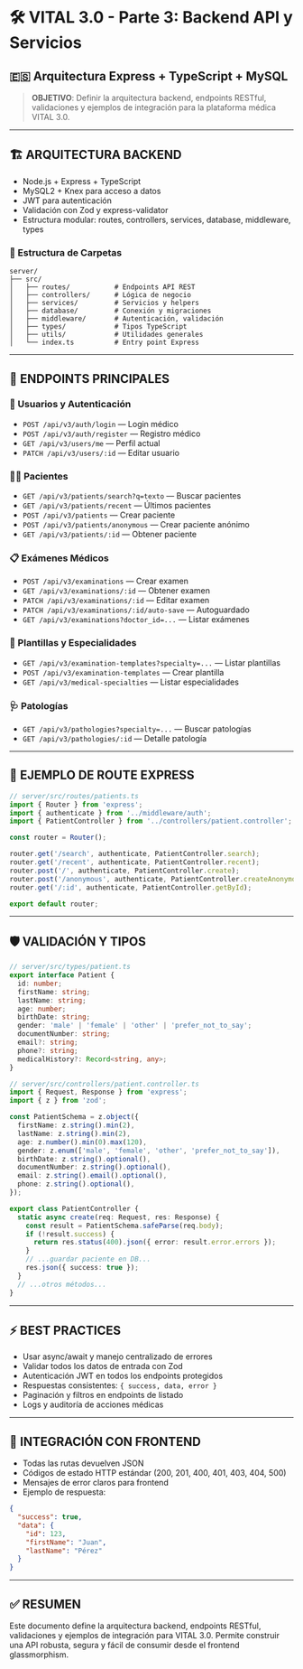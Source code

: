 # 🛠️ VITAL 3.0 - Parte 3: Backend API y Servicios
## 🇪🇸 Arquitectura Express + TypeScript + MySQL

> **OBJETIVO**: Definir la arquitectura backend, endpoints RESTful, validaciones y ejemplos de integración para la plataforma médica VITAL 3.0.

---

## 🏗️ ARQUITECTURA BACKEND

- Node.js + Express + TypeScript
- MySQL2 + Knex para acceso a datos
- JWT para autenticación
- Validación con Zod y express-validator
- Estructura modular: routes, controllers, services, database, middleware, types

### 📁 Estructura de Carpetas

```
server/
├── src/
│   ├── routes/           # Endpoints API REST
│   ├── controllers/      # Lógica de negocio
│   ├── services/         # Servicios y helpers
│   ├── database/         # Conexión y migraciones
│   ├── middleware/       # Autenticación, validación
│   ├── types/            # Tipos TypeScript
│   ├── utils/            # Utilidades generales
│   └── index.ts          # Entry point Express
```

---

## 🔗 ENDPOINTS PRINCIPALES

### 👤 Usuarios y Autenticación

- `POST /api/v3/auth/login` — Login médico
- `POST /api/v3/auth/register` — Registro médico
- `GET /api/v3/users/me` — Perfil actual
- `PATCH /api/v3/users/:id` — Editar usuario

### 🧑‍⚕️ Pacientes

- `GET /api/v3/patients/search?q=texto` — Buscar pacientes
- `GET /api/v3/patients/recent` — Últimos pacientes
- `POST /api/v3/patients` — Crear paciente
- `POST /api/v3/patients/anonymous` — Crear paciente anónimo
- `GET /api/v3/patients/:id` — Obtener paciente

### 📋 Exámenes Médicos

- `POST /api/v3/examinations` — Crear examen
- `GET /api/v3/examinations/:id` — Obtener examen
- `PATCH /api/v3/examinations/:id` — Editar examen
- `PATCH /api/v3/examinations/:id/auto-save` — Autoguardado
- `GET /api/v3/examinations?doctor_id=...` — Listar exámenes

### 🧩 Plantillas y Especialidades

- `GET /api/v3/examination-templates?specialty=...` — Listar plantillas
- `POST /api/v3/examination-templates` — Crear plantilla
- `GET /api/v3/medical-specialties` — Listar especialidades

### 🩺 Patologías

- `GET /api/v3/pathologies?specialty=...` — Buscar patologías
- `GET /api/v3/pathologies/:id` — Detalle patología

---

## 📝 EJEMPLO DE ROUTE EXPRESS

```typescript
// server/src/routes/patients.ts
import { Router } from 'express';
import { authenticate } from '../middleware/auth';
import { PatientController } from '../controllers/patient.controller';

const router = Router();

router.get('/search', authenticate, PatientController.search);
router.get('/recent', authenticate, PatientController.recent);
router.post('/', authenticate, PatientController.create);
router.post('/anonymous', authenticate, PatientController.createAnonymous);
router.get('/:id', authenticate, PatientController.getById);

export default router;
```

---

## 🛡️ VALIDACIÓN Y TIPOS

```typescript
// server/src/types/patient.ts
export interface Patient {
  id: number;
  firstName: string;
  lastName: string;
  age: number;
  birthDate: string;
  gender: 'male' | 'female' | 'other' | 'prefer_not_to_say';
  documentNumber: string;
  email?: string;
  phone?: string;
  medicalHistory?: Record<string, any>;
}
```

```typescript
// server/src/controllers/patient.controller.ts
import { Request, Response } from 'express';
import { z } from 'zod';

const PatientSchema = z.object({
  firstName: z.string().min(2),
  lastName: z.string().min(2),
  age: z.number().min(0).max(120),
  gender: z.enum(['male', 'female', 'other', 'prefer_not_to_say']),
  birthDate: z.string().optional(),
  documentNumber: z.string().optional(),
  email: z.string().email().optional(),
  phone: z.string().optional(),
});

export class PatientController {
  static async create(req: Request, res: Response) {
    const result = PatientSchema.safeParse(req.body);
    if (!result.success) {
      return res.status(400).json({ error: result.error.errors });
    }
    // ...guardar paciente en DB...
    res.json({ success: true });
  }
  // ...otros métodos...
}
```

---

## ⚡ BEST PRACTICES

- Usar async/await y manejo centralizado de errores
- Validar todos los datos de entrada con Zod
- Autenticación JWT en todos los endpoints protegidos
- Respuestas consistentes: `{ success, data, error }`
- Paginación y filtros en endpoints de listado
- Logs y auditoría de acciones médicas

---

## 🔄 INTEGRACIÓN CON FRONTEND

- Todas las rutas devuelven JSON
- Códigos de estado HTTP estándar (200, 201, 400, 401, 403, 404, 500)
- Mensajes de error claros para frontend
- Ejemplo de respuesta:
```json
{
  "success": true,
  "data": {
    "id": 123,
    "firstName": "Juan",
    "lastName": "Pérez"
  }
}
```

---

## ✅ RESUMEN

Este documento define la arquitectura backend, endpoints RESTful, validaciones y ejemplos de integración para VITAL 3.0. Permite construir una API robusta, segura y fácil de consumir desde el frontend glassmorphism.


